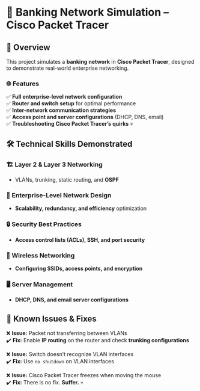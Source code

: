 # 🏦 Banking Network Simulation – Cisco Packet Tracer  

## 📌 Overview  
This project simulates a **banking network** in **Cisco Packet Tracer**, designed to demonstrate real-world enterprise networking.  

### 🌐 Features  
✅ **Full enterprise-level network configuration**  
✅ **Router and switch setup** for optimal performance  
✅ **Inter-network communication strategies**  
✅ **Access point and server configurations** (DHCP, DNS, email)  
✅ **Troubleshooting Cisco Packet Tracer’s quirks** 💀  

## 🛠 Technical Skills Demonstrated  
### 🏗 Layer 2 & Layer 3 Networking  
- VLANs, trunking, static routing, and **OSPF**  
### 🏢 Enterprise-Level Network Design  
- **Scalability, redundancy, and efficiency** optimization  
### 🔒 Security Best Practices  
- **Access control lists (ACLs), SSH, and port security**  
### 📡 Wireless Networking  
- **Configuring SSIDs, access points, and encryption**  
### 🖥 Server Management  
- **DHCP, DNS, and email server configurations**  

## 🔧 Known Issues & Fixes  
❌ **Issue:** Packet not transferring between VLANs  
✔️ **Fix:** Enable **IP routing** on the router and check **trunking configurations**  

❌ **Issue:** Switch doesn’t recognize VLAN interfaces  
✔️ **Fix:** Use `no shutdown` on VLAN interfaces  

❌ **Issue:** Cisco Packet Tracer freezes when moving the mouse  
✔️ **Fix:** There is no fix. **Suffer.** 💀  

